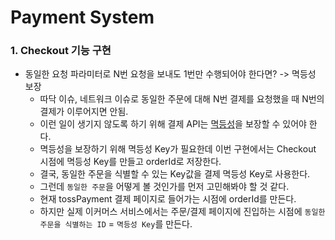 # Payment System


### 1. Checkout 기능 구현
- 동일한 요청 파라미터로 N번 요청을 보내도 1번만 수행되어야 한다면? -> 멱등성 보장
  - 따닥 이슈, 네트워크 이슈로 동일한 주문에 대해 N번 결제를 요청했을 때 N번의 결제가 이루어지면 안됨.
  - 이런 일이 생기지 않도록 하기 위해 결제 API는 [멱등성](https://docs.tosspayments.com/blog/what-is-idempotency)을 보장할 수 있어야 한다.
  - 멱등성을 보장하기 위해 멱등성 Key가 필요한데 이번 구현에서는 Checkout 시점에 멱등성 Key를 만들고 orderId로 저장한다.
  - 결국, 동일한 주문을 식별할 수 있는 Key값을 결제 멱등성 Key로 사용한다.
  - 그런데 `동일한 주문`을 어떻게 볼 것인가를 먼저 고민해봐야 할 것 같다.
  - 현재 tossPayment 결제 페이지로 들어가는 시점에 orderId를 만든다.
  - 하지만 실제 이커머스 서비스에서는 주문/결제 페이지에 진입하는 시점에 `동일한 주문을 식별하는 ID` = `멱등성 Key`를 만든다.